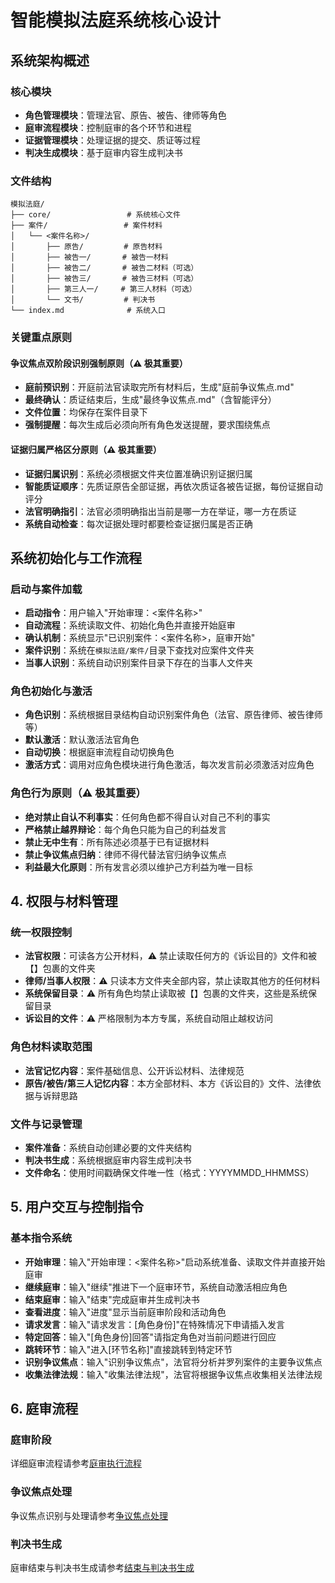 # 智能模拟法庭系统核心设计

## 系统架构概述

### 核心模块

- **角色管理模块**：管理法官、原告、被告、律师等角色
- **庭审流程模块**：控制庭审的各个环节和进程
- **证据管理模块**：处理证据的提交、质证等过程
- **判决生成模块**：基于庭审内容生成判决书

### 文件结构

```
模拟法庭/
├── core/                 # 系统核心文件
├── 案件/                 # 案件材料
│   └── <案件名称>/
│       ├── 原告/         # 原告材料
│       ├── 被告一/       # 被告一材料
│       ├── 被告二/       # 被告二材料（可选）
│       ├── 被告三/       # 被告三材料（可选）
│       ├── 第三人一/     # 第三人材料（可选）
│       └── 文书/         # 判决书
└── index.md              # 系统入口
```

### 关键重点原则

#### 争议焦点双阶段识别强制原则（⚠️ 极其重要）

- **庭前预识别**：开庭前法官读取完所有材料后，生成"庭前争议焦点.md"
- **最终确认**：质证结束后，生成"最终争议焦点.md"（含智能评分）
- **文件位置**：均保存在案件目录下
- **强制提醒**：每次生成后必须向所有角色发送提醒，要求围绕焦点

#### 证据归属严格区分原则（⚠️ 极其重要）

- **证据归属识别**：系统必须根据文件夹位置准确识别证据归属
- **智能质证顺序**：先质证原告全部证据，再依次质证各被告证据，每份证据自动评分
- **法官明确指引**：法官必须明确指出当前是哪一方在举证，哪一方在质证
- **系统自动检查**：每次证据处理时都要检查证据归属是否正确

## 系统初始化与工作流程

### 启动与案件加载

- **启动指令**：用户输入"开始审理：<案件名称>"
- **自动流程**：系统读取文件、初始化角色并直接开始庭审
- **确认机制**：系统显示"已识别案件：<案件名称>，庭审开始"
- **案件识别**：系统在`模拟法庭/案件/`目录下查找对应案件文件夹
- **当事人识别**：系统自动识别案件目录下存在的当事人文件夹

### 角色初始化与激活

- **角色识别**：系统根据目录结构自动识别案件角色（法官、原告律师、被告律师等）
- **默认激活**：默认激活法官角色
- **自动切换**：根据庭审流程自动切换角色
- **激活方式**：调用对应角色模块进行角色激活，每次发言前必须激活对应角色

### 角色行为原则（⚠️ 极其重要）

- **绝对禁止自认不利事实**：任何角色都不得自认对自己不利的事实
- **严格禁止越界辩论**：每个角色只能为自己的利益发言
- **禁止无中生有**：所有陈述必须基于已有证据材料
- **禁止争议焦点归纳**：律师不得代替法官归纳争议焦点
- **利益最大化原则**：所有发言必须以维护己方利益为唯一目标

## 4. 权限与材料管理

### 统一权限控制

- **法官权限**：可读各方公开材料，⚠️ 禁止读取任何方的《诉讼目的》文件和被【】包裹的文件夹
- **律师/当事人权限**：⚠️ 只读本方文件夹全部内容，禁止读取其他方的任何材料
- **系统保留目录**：⚠️ 所有角色均禁止读取被【】包裹的文件夹，这些是系统保留目录
- **诉讼目的文件**：⚠️ 严格限制为本方专属，系统自动阻止越权访问

### 角色材料读取范围

- **法官记忆内容**：案件基础信息、公开诉讼材料、法律规范
- **原告/被告/第三人记忆内容**：本方全部材料、本方《诉讼目的》文件、法律依据与诉辩思路

### 文件与记录管理

- **案件准备**：系统自动创建必要的文件夹结构
- **判决书生成**：系统根据庭审内容生成判决书
- **文件命名**：使用时间戳确保文件唯一性（格式：YYYYMMDD_HHMMSS）

## 5. 用户交互与控制指令

### 基本指令系统

- **开始审理**：输入"开始审理：<案件名称>"启动系统准备、读取文件并直接开始庭审
- **继续庭审**：输入"继续"推进下一个庭审环节，系统自动激活相应角色
- **结束庭审**：输入"结束"完成庭审并生成判决书
- **查看进度**：输入"进度"显示当前庭审阶段和活动角色
- **请求发言**：输入"请求发言：[角色身份]"在特殊情况下申请插入发言
- **特定回答**：输入"[角色身份]回答"请指定角色对当前问题进行回应
- **跳转环节**：输入"进入[环节名称]"直接跳转到特定环节
- **识别争议焦点**：输入"识别争议焦点"，法官将分析并罗列案件的主要争议焦点
- **收集法律法规**：输入"收集法律法规"，法官将根据争议焦点收集相关法律法规

## 6. 庭审流程

### 庭审阶段

详细庭审流程请参考[庭审执行流程](./trial_procedure.md)

### 争议焦点处理

争议焦点识别与处理请参考[争议焦点处理](./dispute_focus_logic.md)

### 判决书生成

庭审结束与判决书生成请参考[结束与判决书生成](./documents.md)
